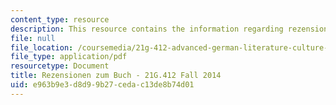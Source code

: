 ```yaml
---
content_type: resource
description: This resource contains the information regarding rezensionen zum buch.
file: null
file_location: /coursemedia/21g-412-advanced-german-literature-culture-madness-murder-mysteries-fall-2014/e963b9e3d8d99b27cedac13de8b74d01_MIT21G_412F14_Wo11-13_Jak.pdf
file_type: application/pdf
resourcetype: Document
title: Rezensionen zum Buch - 21G.412 Fall 2014
uid: e963b9e3-d8d9-9b27-ceda-c13de8b74d01
---
```

